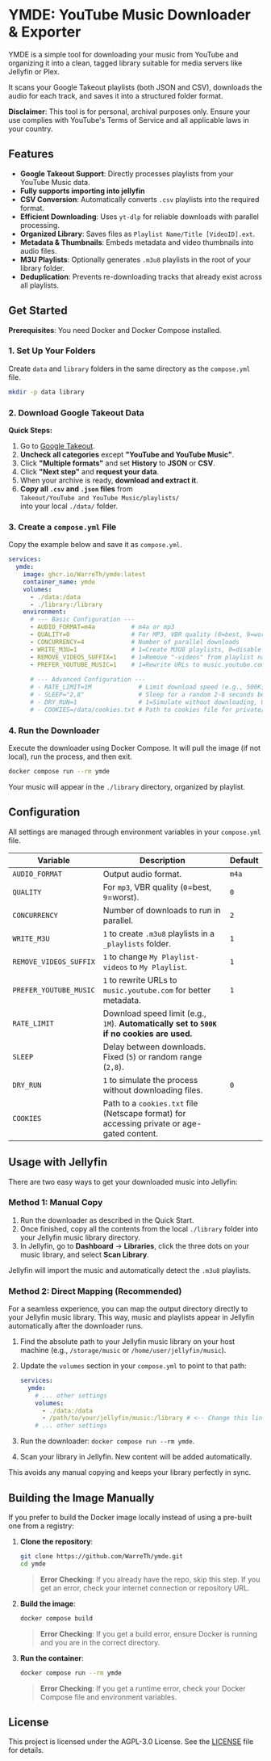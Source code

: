 # YMDE: YouTube Music Downloader & Exporter

YMDE is a simple tool for downloading your music from YouTube and organizing it into a clean, tagged library suitable for media servers like Jellyfin or Plex.

It scans your Google Takeout playlists (both JSON and CSV), downloads the audio for each track, and saves it into a structured folder format.

**Disclaimer**: This tool is for personal, archival purposes only. Ensure your use complies with YouTube's Terms of Service and all applicable laws in your country.

## Features

- **Google Takeout Support**: Directly processes playlists from your YouTube Music data.
- **Fully supports importing into jellyfin**
- **CSV Conversion**: Automatically converts `.csv` playlists into the required format.
- **Efficient Downloading**: Uses `yt-dlp` for reliable downloads with parallel processing.
- **Organized Library**: Saves files as `Playlist Name/Title [VideoID].ext`.
- **Metadata & Thumbnails**: Embeds metadata and video thumbnails into audio files.
- **M3U Playlists**: Optionally generates `.m3u8` playlists in the root of your library folder.
- **Deduplication**: Prevents re-downloading tracks that already exist across all playlists.

## Get Started

**Prerequisites**: You need Docker and Docker Compose installed.

### 1. Set Up Your Folders

Create `data` and `library` folders in the same directory as the `compose.yml` file.

```bash
mkdir -p data library
```

### 2. Download Google Takeout Data

**Quick Steps:**

1. Go to [Google Takeout](https://takeout.google.com/).
2. **Uncheck all categories** except **"YouTube and YouTube Music"**.
3. Click **"Multiple formats"** and set **History** to **JSON** or **CSV**.
4. Click **"Next step"** and **request your data**.
5. When your archive is ready, **download and extract it**.
6. **Copy all `.csv` and `.json` files** from  
   `Takeout/YouTube and YouTube Music/playlists/`  
   into your local `./data/` folder.

### 3. Create a `compose.yml` File

Copy the example below and save it as `compose.yml`.

```yaml
services:
  ymde:
    image: ghcr.io/WarreTh/ymde:latest
    container_name: ymde
    volumes:
      - ./data:/data
      - ./library:/library
    environment:
      # --- Basic Configuration ---
      - AUDIO_FORMAT=m4a          # m4a or mp3
      - QUALITY=0                 # For MP3, VBR quality (0=best, 9=worst)
      - CONCURRENCY=4             # Number of parallel downloads
      - WRITE_M3U=1               # 1=Create M3U8 playlists, 0=disable
      - REMOVE_VIDEOS_SUFFIX=1    # 1=Remove "-videos" from playlist names, 0=disable
      - PREFER_YOUTUBE_MUSIC=1    # 1=Rewrite URLs to music.youtube.com for better metadata
      
      # --- Advanced Configuration ---
      # - RATE_LIMIT=1M             # Limit download speed (e.g., 500K, 1M).
      # - SLEEP="2,8"               # Sleep for a random 2-8 seconds between downloads.
      # - DRY_RUN=1                 # 1=Simulate without downloading, 0=disable
      # - COOKIES=/data/cookies.txt # Path to cookies file for private/gated content.
```

### 4. Run the Downloader

Execute the downloader using Docker Compose. It will pull the image (if not local), run the process, and then exit.

```bash
docker compose run --rm ymde
```

Your music will appear in the `./library` directory, organized by playlist.

## Configuration

All settings are managed through environment variables in your `compose.yml` file.

| Variable                 | Description                                                                                             | Default     |
| ------------------------ | ------------------------------------------------------------------------------------------------------- | ----------- |
| `AUDIO_FORMAT`           | Output audio format.                                                                                    | `m4a`       |
| `QUALITY`                | For `mp3`, VBR quality (`0`=best, `9`=worst).                                                           | `0`         |
| `CONCURRENCY`            | Number of downloads to run in parallel.                                                                 | `2`         |
| `WRITE_M3U`              | `1` to create `.m3u8` playlists in a `_playlists` folder.                                               | `1`         |
| `REMOVE_VIDEOS_SUFFIX`   | `1` to change `My Playlist-videos` to `My Playlist`.                                                      | `1`         |
| `PREFER_YOUTUBE_MUSIC`   | `1` to rewrite URLs to `music.youtube.com` for better metadata.                                           | `1`         |
| `RATE_LIMIT`             | Download speed limit (e.g., `1M`). **Automatically set to `500K` if no cookies are used.**                | ` `         |
| `SLEEP`                  | Delay between downloads. Fixed (`5`) or random range (`2,8`).                                           | ` `         |
| `DRY_RUN`                | `1` to simulate the process without downloading files.                                                  | `0`         |
| `COOKIES`                | Path to a `cookies.txt` file (Netscape format) for accessing private or age-gated content.              | ` `         |

## Usage with Jellyfin

There are two easy ways to get your downloaded music into Jellyfin:

### Method 1: Manual Copy

1. Run the downloader as described in the Quick Start.
2. Once finished, copy all the contents from the local `./library` folder into your Jellyfin music library directory.
3. In Jellyfin, go to **Dashboard** -> **Libraries**, click the three dots on your music library, and select **Scan Library**.

Jellyfin will import the music and automatically detect the `.m3u8` playlists.

### Method 2: Direct Mapping (Recommended)

For a seamless experience, you can map the output directory directly to your Jellyfin music library. This way, music and playlists appear in Jellyfin automatically after the downloader runs.

1. Find the absolute path to your Jellyfin music library on your host machine (e.g., `/storage/music` or `/home/user/jellyfin/music`).
2. Update the `volumes` section in your `compose.yml` to point to that path:

    ```yaml
    services:
      ymde:
        # ... other settings
        volumes:
          - ./data:/data
          - /path/to/your/jellyfin/music:/library # <-- Change this line
        # ... other settings
    ```

3. Run the downloader: `docker compose run --rm ymde`.
4. Scan your library in Jellyfin. New content will be added automatically.

This avoids any manual copying and keeps your library perfectly in sync.

## Building the Image Manually

If you prefer to build the Docker image locally instead of using a pre-built one from a registry:

1. **Clone the repository**:

    ```bash
    git clone https://github.com/WarreTh/ymde.git
    cd ymde
    ```

    > **Error Checking**: If you already have the repo, skip this step. If you get an error, check your internet connection or repository URL.

2. **Build the image**:

    ```bash
    docker compose build
    ```

    > **Error Checking**: If you get a build error, ensure Docker is running and you are in the correct directory.

3. **Run the container**:

    ```bash
    docker compose run --rm ymde
    ```

    > **Error Checking**: If you get a runtime error, check your Docker Compose file and environment variables.

## License

This project is licensed under the AGPL-3.0 License. See the [LICENSE](LICENSE) file for details.
